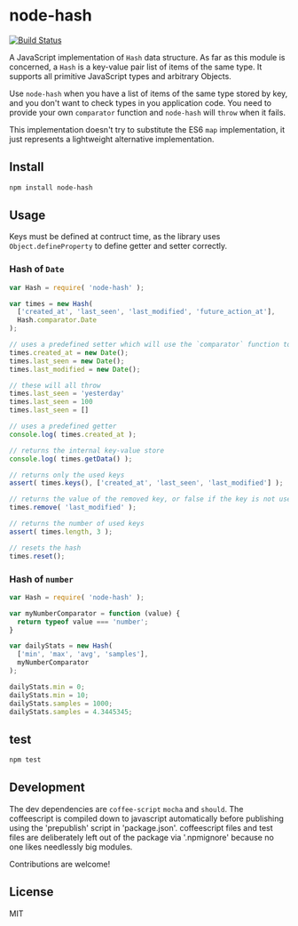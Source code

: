 # node-hash

[![Build Status](https://travis-ci.org/fabriziomoscon/node-hash.png?branch=master)](https://travis-ci.org/fabriziomoscon/node-hash)

A JavaScript implementation of `Hash` data structure. As far as this module is concerned, a `Hash` is a key-value pair list of items of the same type. It supports all primitive JavaScript types and arbitrary Objects.

Use `node-hash` when you have a list of items of the same type stored by key, and you don't want to check types in you application code. You need to provide your own `comparator` function and `node-hash` will `throw` when it fails.

This implementation doesn't try to substitute the ES6 `map` implementation, it just represents a lightweight alternative implementation.

## Install

```bash
npm install node-hash
```

## Usage

 Keys must be defined at contruct time, as the library uses `Object.defineProperty` to define getter and setter correctly.

### Hash of `Date`

```JavaScript
var Hash = require( 'node-hash' );

var times = new Hash(
  ['created_at', 'last_seen', 'last_modified', 'future_action_at'],
  Hash.comparator.Date
);

// uses a predefined setter which will use the `comparator` function to check the value type
times.created_at = new Date();
times.last_seen = new Date();
times.last_modified = new Date();

// these will all throw
times.last_seen = 'yesterday'
times.last_seen = 100
times.last_seen = []

// uses a predefined getter
console.log( times.created_at );

// returns the internal key-value store
console.log( times.getData() );

// returns only the used keys
assert( times.keys(), ['created_at', 'last_seen', 'last_modified'] );

// returns the value of the removed key, or false if the key is not used
times.remove( 'last_modified' );

// returns the number of used keys
assert( times.length, 3 );

// resets the hash
times.reset();

```

### Hash of `number`

```JavaScript
var Hash = require( 'node-hash' );

var myNumberComparator = function (value) {
  return typeof value === 'number';
}

var dailyStats = new Hash(
  ['min', 'max', 'avg', 'samples'],
  myNumberComparator
);

dailyStats.min = 0;
dailyStats.min = 10;
dailyStats.samples = 1000;
dailyStats.samples = 4.3445345;
```

## test

```bash
npm test
```

## Development

The dev dependencies are `coffee-script` `mocha` and `should`. The coffeescript is compiled down to javascript automatically before publishing using the 'prepublish' script in 'package.json'. coffeescript files and test files are deliberately left out of the package via '.npmignore' because no one likes needlessly big modules.

Contributions are welcome!


## License

MIT

